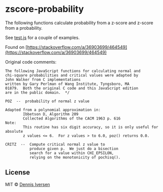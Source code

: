 # zscore-probability

The following functions calculate probability from a z-score and z-score from a probability. 

See [test.js](test.js) for a couple of examples. 

Found on [https://stackoverflow.com/a/36903699/464549](https://stackoverflow.com/a/36903699/464549)

Original code comments: 

    The following JavaScript functions for calculating normal and
    chi-square probabilities and critical values were adapted by
    John Walker from C implementations
    written by Gary Perlman of Wang Institute, Tyngsboro, MA
    01879.  Both the original C code and this JavaScript edition
    are in the public domain.  */

    POZ  --  probability of normal z value

    Adapted from a polynomial approximation in:
            Ibbetson D, Algorithm 209
            Collected Algorithms of the CACM 1963 p. 616
    Note:
            This routine has six digit accuracy, so it is only useful for absolute
            z values <= 6.  For z values > to 6.0, poz() returns 0.0.

    CRITZ  --  Compute critical normal z value to
               produce given p.  We just do a bisection
               search for a value within CHI_EPSILON,
               relying on the monotonicity of pochisq().

## License

MIT © [Dennis Iversen](https://github.com/diversen)